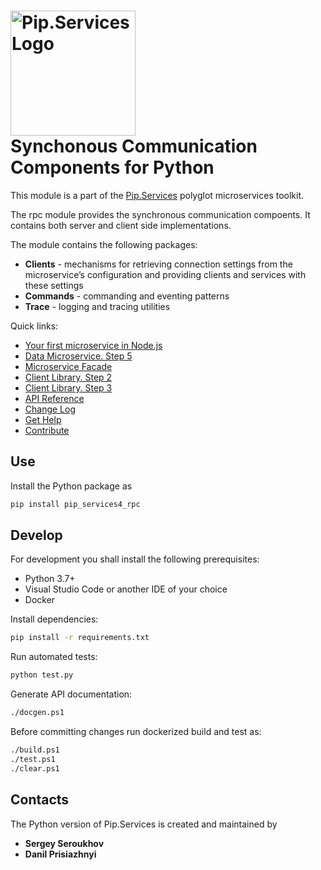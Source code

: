 # <img src="https://uploads-ssl.webflow.com/5ea5d3315186cf5ec60c3ee4/5edf1c94ce4c859f2b188094_logo.svg" alt="Pip.Services Logo" width="200"> <br/> Synchonous Communication Components for Python

This module is a part of the [Pip.Services](http://pipservices.org) polyglot microservices toolkit.

The rpc module provides the synchronous communication compoents. It contains both server and client side implementations.

The module contains the following packages:
- **Clients** - mechanisms for retrieving connection settings from the microservice’s configuration and providing clients and services with these settings
- **Commands** - commanding and eventing patterns
- **Trace** - logging and tracing utilities

<a name="links"></a> Quick links:

* [Your first microservice in Node.js](https://www.pipservices.org/docs/quickstart/nodejs) 
* [Data Microservice. Step 5](https://www.pipservices.org/docs/tutorials/data-microservice/service)
* [Microservice Facade](https://www.pipservices.org/docs/tutorials/microservice-facade/microservice-facade-main) 
* [Client Library. Step 2](https://www.pipservices.org/docs/tutorials/client-lib/direct-client)
* [Client Library. Step 3](https://www.pipservices.org/docs/tutorials/client-lib/http-client)
* [API Reference](https://pip-services4-python.github.io/pip-services4-rpc-python/index.html)
* [Change Log](CHANGELOG.md)
* [Get Help](http://docs.pipservices.org/v4/get_help/)
* [Contribute](http://docs.pipservices.org/v4/contribute/)

## Use

Install the Python package as
```bash
pip install pip_services4_rpc
```

## Develop

For development you shall install the following prerequisites:
* Python 3.7+
* Visual Studio Code or another IDE of your choice
* Docker

Install dependencies:
```bash
pip install -r requirements.txt
```

Run automated tests:
```bash
python test.py
```

Generate API documentation:
```bash
./docgen.ps1
```

Before committing changes run dockerized build and test as:
```bash
./build.ps1
./test.ps1
./clear.ps1
```

## Contacts

The Python version of Pip.Services is created and maintained by
- **Sergey Seroukhov**
- **Danil Prisiazhnyi**
